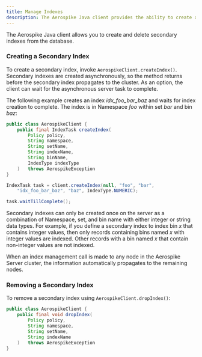 ```yaml
---
title: Manage Indexes
description: The Aerospike Java client provides the ability to create and delete secondary indexes.
---
```


The Aerospike Java client allows you to create and delete secondary indexes from the database.

### Creating a Secondary Index

To create a secondary index, invoke `AerospikeClient.createIndex()`. Secondary indexes are created asynchronously, so the method returns before the secondary index propagates to the cluster. As an option, the client can wait for the asynchronous server task to complete. 

The following example creates an index *idx_foo_bar_baz* and waits for index creation to complete. The index is in Namespace _foo_ within set _bar_ and bin _baz_:

```java
public class AerospikeClient {
    public final IndexTask createIndex(
        Policy policy,
        String namespace,
        String setName,
        String indexName,
        String binName,
        IndexType indexType
    )   throws AerospikeException
}
```

```java
IndexTask task = client.createIndex(null, "foo", "bar", 
    "idx_foo_bar_baz", "baz", IndexType.NUMERIC);

task.waitTillComplete();
```

Secondary indexes can only be created once on the server as a combination of Namespace, set, and bin name with either integer or string data types. For example, if you define a secondary index to index bin _x_ that contains integer values, then only records containing bins named _x_ with integer values are indexed. Other records with a bin named _x_ that contain non-integer values are not indexed.

When an index management call is made to any node in the Aerospike Server cluster, the information automatically propagates to the remaining nodes.

### Removing a Secondary Index

To remove a secondary index using `AerospikeClient.dropIndex()`:

```java
public class AerospikeClient {
    public final void dropIndex(
        Policy policy,
        String namespace,
        String setName,
        String indexName
    )   throws AerospikeException
}
```

